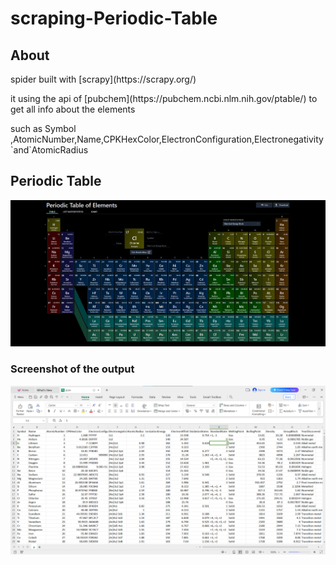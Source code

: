 # scraping-Periodic-Table


## About 

<p>spider built with [scrapy](https://scrapy.org/) 
</p>
<p>it using the api of [pubchem](https://pubchem.ncbi.nlm.nih.gov/ptable/) to get all info about the elements
</p>
such as  Symbol ,AtomicNumber,Name,CPKHexColor,ElectronConfiguration,Electronegativity`and`AtomicRadius




## Periodic Table
![output](https://github.com/abdosabry21/scraping-Periodic-Table/blob/main/Periodic_Table_img.png)



### Screenshot of the output
![output](https://github.com/abdosabry21/scraping-Periodic-Table/blob/main/pub/Screenshot%202023-12-01%20134724.png)

